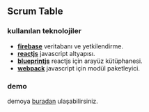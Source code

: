 ## Scrum Table

### kullanılan teknolojiler
* **[firebase](https://github.com/firebase)** veritabanı ve yetkilendirme.
* **[reactjs](https://github.com/facebook/react)** javascript altyapısı.
* **[blueprintjs](https://github.com/palantir/blueprint)** reactjs için arayüz kütüphanesi.
* **[webpack](https://github.com/webpack/webpack)** javascript için modül paketleyici.

### demo
demoya [buradan](https://scrum-table.demo.emreakinci.me) ulaşabilirsiniz.
